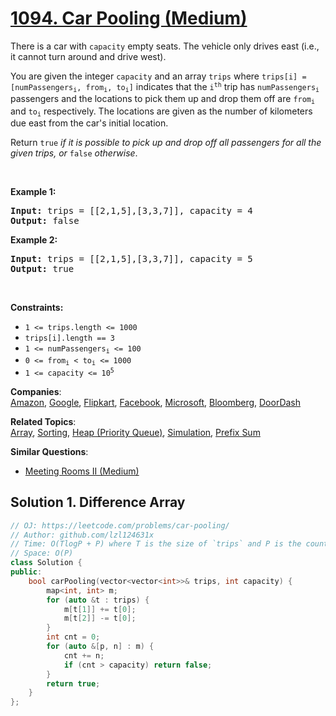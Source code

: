 # [1094. Car Pooling (Medium)](https://leetcode.com/problems/car-pooling/)

<p>There is a car with <code>capacity</code> empty seats. The vehicle only drives east (i.e., it cannot turn around and drive west).</p>

<p>You are given the integer <code>capacity</code> and an array <code>trips</code> where <code>trips[i] = [numPassengers<sub>i</sub>, from<sub>i</sub>, to<sub>i</sub>]</code> indicates that the <code>i<sup>th</sup></code> trip has <code>numPassengers<sub>i</sub></code> passengers and the locations to pick them up and drop them off are <code>from<sub>i</sub></code> and <code>to<sub>i</sub></code> respectively. The locations are given as the number of kilometers due east from the car's initial location.</p>

<p>Return <code>true</code><em> if it is possible to pick up and drop off all passengers for all the given trips, or </em><code>false</code><em> otherwise</em>.</p>

<p>&nbsp;</p>
<p><strong>Example 1:</strong></p>

<pre><strong>Input:</strong> trips = [[2,1,5],[3,3,7]], capacity = 4
<strong>Output:</strong> false
</pre>

<p><strong>Example 2:</strong></p>

<pre><strong>Input:</strong> trips = [[2,1,5],[3,3,7]], capacity = 5
<strong>Output:</strong> true
</pre>

<p>&nbsp;</p>
<p><strong>Constraints:</strong></p>

<ul>
	<li><code>1 &lt;= trips.length &lt;= 1000</code></li>
	<li><code>trips[i].length == 3</code></li>
	<li><code>1 &lt;= numPassengers<sub>i</sub> &lt;= 100</code></li>
	<li><code>0 &lt;= from<sub>i</sub> &lt; to<sub>i</sub> &lt;= 1000</code></li>
	<li><code>1 &lt;= capacity &lt;= 10<sup>5</sup></code></li>
</ul>


**Companies**:  
[Amazon](https://leetcode.com/company/amazon), [Google](https://leetcode.com/company/google), [Flipkart](https://leetcode.com/company/flipkart), [Facebook](https://leetcode.com/company/facebook), [Microsoft](https://leetcode.com/company/microsoft), [Bloomberg](https://leetcode.com/company/bloomberg), [DoorDash](https://leetcode.com/company/doordash)

**Related Topics**:  
[Array](https://leetcode.com/tag/array/), [Sorting](https://leetcode.com/tag/sorting/), [Heap (Priority Queue)](https://leetcode.com/tag/heap-priority-queue/), [Simulation](https://leetcode.com/tag/simulation/), [Prefix Sum](https://leetcode.com/tag/prefix-sum/)

**Similar Questions**:
* [Meeting Rooms II (Medium)](https://leetcode.com/problems/meeting-rooms-ii/)

## Solution 1. Difference Array

```cpp
// OJ: https://leetcode.com/problems/car-pooling/
// Author: github.com/lzl124631x
// Time: O(TlogP + P) where T is the size of `trips` and P is the count of distinct stops
// Space: O(P)
class Solution {
public:
    bool carPooling(vector<vector<int>>& trips, int capacity) {
        map<int, int> m;
        for (auto &t : trips) {
            m[t[1]] += t[0];
            m[t[2]] -= t[0];
        }
        int cnt = 0;
        for (auto &[p, n] : m) {
            cnt += n;
            if (cnt > capacity) return false;
        }
        return true;
    }
};
```